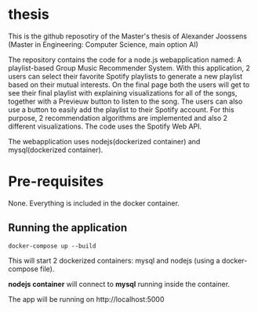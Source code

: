 # thesis
This is the github reposotiry of the Master's thesis of Alexander Joossens (Master in Engineering: Computer Science, main option AI)

The repository contains the code for a node.js webapplication named: A playlist-based Group Music Recommender System. With this application, 2 users can select their favorite Spotify playlists to generate a new playlist based on their mutual interests. On the final page both the users will get to see their final playlist with explaining visualizations for all of the songs, together with a Previeuw button to listen to the song. The users can also use a button to easily add the playlist to their Spotify account. For this purpose, 2 recommendation algorithms are implemented and also 2 different visualizations. The code uses the Spotify Web API.

The webapplication uses nodejs(dockerized container) and mysql(dockerized container).

# Pre-requisites
None. Everything is included in the docker container.

## Running the application
```
docker-compose up --build
```
This will start 2 dockerized containers: mysql and nodejs (using a docker-compose file).

**nodejs container** will connect to **mysql** running inside the container.

The app will be running on http://localhost:5000
